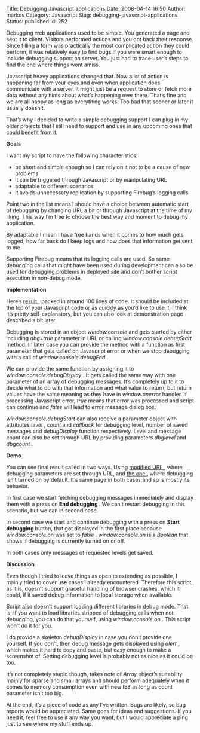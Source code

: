 Title: Debugging Javascript applications
Date: 2008-04-14 16:50
Author: markos
Category: Javascript
Slug: debugging-javascript-applications
Status: published
Id: 252

<html>
 <body>
  <div>
   <p>
    Debugging web applications used to be simple. You generated a page and sent it to client. Visitors performed actions and you got back their response. Since filling a form was practically the most complicated action they could perform, it was relatively easy to find bugs if you were smart enough to include debugging support on server. You just had to trace user’s steps to find the one where things went amiss.
   </p>
   <p>
    Javascript heavy applications changed that. Now a lot of action is happening far from your eyes and even when application does communicate with a server, it might just be a request to store or fetch more data without any hints about what’s happening over there. That’s fine and we are all happy as long as everything works. Too bad that sooner or later it usually doesn’t.
   </p>
   <p>
    That’s why I decided to write a simple debugging support I can plug in my older projects that I still need to support and use in any upcoming ones that could benefit from it.
   </p>
   <p>
    <strong>
     Goals
    </strong>
   </p>
   <p>
    I want my script to have the following characteristics:
   </p>
   <ul>
    <li>
     be short and simple enough so I can rely on it not to be a cause of new problems
    </li>
    <li>
     it can be triggered through Javascript or by manipulating URL
    </li>
    <li>
     adaptable to different scenarios
    </li>
    <li>
     it avoids unnecessary replication by supporting Firebug’s logging calls
    </li>
   </ul>
   <p>
    Point two in the list means I should have a choice between automatic start of debugging by changing URL a bit or through Javascript at the time of my liking. This way I’m free to choose the best way and moment to debug my application.
   </p>
   <p>
    By adaptable I mean I have free hands when it comes to how much gets logged, how far back do I keep logs and how does that information get sent to me.
   </p>
   <p>
    Supporting Firebug means that its logging calls are used. So same debugging calls that might have been used during development can also be used for debugging problems in deployed site and don’t bother script execution in non-debug mode.
   </p>
   <p>
    <strong>
     Implementation
    </strong>
   </p>
   <p>
    Here’s
    <a href="http://markos.gaivo.net/blog/code/debug.js" title="Javascript debugging module">
     result
    </a>
    , packed in around 100 lines of code. It should be included at the top of your Javascript code or as quickly as you’d like to use it. I think it’s pretty self-explanatory, but you can also look at demonstration page described a bit later.
   </p>
   <p>
    Debugging is stored in an object
    <em>
     window.console
    </em>
    and gets started by either including
    <em>
     dbg=true
    </em>
    parameter in URL or calling
    <em>
     window.console.debugStart
    </em>
    method. In later case you can provide the method with a function as first parameter that gets called on Javascript error or when we stop debugging with a call of
    <em>
     window.console.debugEnd
    </em>
    .
   </p>
   <p>
    We can provide the same function by assigning it to
    <em>
     window.console.debugDisplay
    </em>
    . It gets called the same way with one parameter of an array of debugging messages. It’s completely up to it to decide what to do with that information and what value to return, but return values have the same meaning as they have in
    <em>
     window.onerror
    </em>
    handler. If processing Javascript error,
    <em>
     true
    </em>
    means that error was processed and script can continue and
    <em>
     false
    </em>
    will lead to error message dialog box.
   </p>
   <p>
    <em>
     window.console.debugStart
    </em>
    can also receive a parameter object with attributes
    <em>
     level
    </em>
    ,
    <em>
     count
    </em>
    and
    <em>
     callback
    </em>
    for debugging level, number of saved messages and
    <em>
     debugDisplay
    </em>
    function respectively. Level and message count can also be set through URL by providing parameters
    <em>
     dbglevel
    </em>
    and
    <em>
     dbgcount
    </em>
    .
   </p>
   <p>
    <strong>
     Demo
    </strong>
   </p>
   <p>
    You can see final result called in two ways. Using
    <a href="http://markos.gaivo.net/blog/code/debug.html?dbg=true&amp;dbglevel=3&amp;dbgcount=10" title="URL based debugging">
     modified URL
    </a>
    , where debugging parameters are set through URL, and
    <a href="http://markos.gaivo.net/blog/code/debug.html" title="non-URL based debugging">
     the one
    </a>
    , where debugging isn’t turned on by default. It’s same page in both cases and so is mostly its behavior.
   </p>
   <p>
    In first case we start fetching debugging messages immediately and display them with a press on
    <strong>
     End debugging
    </strong>
    . We can’t restart debugging in this scenario, but we can in second case.
   </p>
   <p>
    In second case we start and continue debugging with a press on
    <strong>
     Start debugging
    </strong>
    button, that got displayed in the first place because
    <em>
     window.console.on
    </em>
    was set to
    <em>
     false
    </em>
    .
    <em>
     window.console.on
    </em>
    is a
    <em>
     Boolean
    </em>
    that shows if debugging is currently turned on or off.
   </p>
   <p>
    In both cases only messages of requested levels get saved.
   </p>
   <p>
    <strong>
     Discussion
    </strong>
   </p>
   <p>
    Even though I tried to leave things as open to extending as possible, I mainly tried to cover use cases I already encountered. Therefore this script, as it is, doesn’t support graceful handling of browser crashes, which it could, if it saved debug information to local storage when available.
   </p>
   <p>
    Script also doesn’t support loading different libraries in debug mode. That is, if you want to load libraries stripped of debugging calls when not debugging, you can do that yourself, using
    <em>
     window.console.on
    </em>
    . This script won’t do it for you.
   </p>
   <p>
    I do provide a skeleton
    <em>
     debugDisplay
    </em>
    in case you don’t provide one yourself. If you don’t, then debug message gets displayed using
    <em>
     alert
    </em>
    , which makes it hard to copy and paste, but easy enough to make a screenshot of. Setting debugging level is probably not as nice as it could be too.
   </p>
   <p>
    It’s not completely stupid though, takes note of
    <em>
     Array
    </em>
    object’s suitability mainly for sparse and small arrays and should perform adequately when it comes to memory consumption even with new IE8 as long as count parameter isn’t too big.
   </p>
   <p>
    At the end, it’s a piece of code as any I’ve written. Bugs are likely, so bug reports would be appreciated. Same goes for ideas and suggestions. If you need it, feel free to use it any way you want, but I would appreciate a ping just to see where my stuff ends up.
   </p>
  </div>
 </body>
</html>